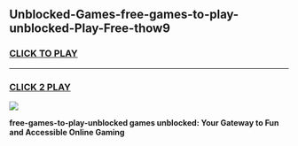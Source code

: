 
## Unblocked-Games-free-games-to-play-unblocked-Play-Free-thow9
<h3>
<a href="https://premium76.site?title=free-games-to-play-unblocked&ref=23A">CLICK TO PLAY</a></h3>
<hr>

<h3>
<a href="https://premium76.site?title=free-games-to-play-unblocked&ref=23A">CLICK 2 PLAY</a>
  
</h3>

<a href="https://premium76.site?title=free-games-to-play-unblocked&ref=23A"><img src="https://clearcache.store/games.png"></a>


**free-games-to-play-unblocked games unblocked: Your Gateway to Fun and Accessible Online Gaming**
